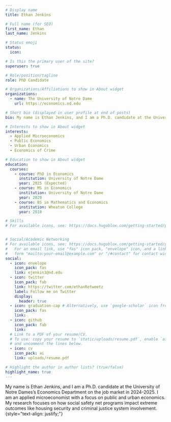 ```yaml
---
# Display name
title: Ethan Jenkins

# Full name (for SEO)
first_name: Ethan 
last_name: Jenkins

# Status emoji
status:
  icon: 

# Is this the primary user of the site?
superuser: true

# Role/position/tagline
role: PhD Candidate

# Organizations/Affiliations to show in About widget
organizations:
  - name: The University of Notre Dame
    url: https://economics.nd.edu

# Short bio (displayed in user profile at end of posts)
bio: My name is Ethan Jenkins, and I am a Ph.D. candidate at the University of Notre Dames’s Economics Department on the job market in 2024-2025. I am an applied microeconomist with a focus on public and urban economics. My research focuses on how social safety net programs impact extreme outcomes like housing security and criminal justice system involvement.

# Interests to show in About widget
interests:
  - Applied Microeconomics
  - Public Economics
  - Urban Economics
  - Economics of Crime

# Education to show in About widget
education:
  courses:
    - course: PhD in Economics
      institution: University of Notre Dame
      year: 2025 (Expected)
    - course: MS in Economics
      institution: University of Notre Dame
      year: 2020
    - course: BS in Mathematics and Economics
      institution: Wheaton College
      year: 2018

# Skills
# For available icons, see: https://docs.hugoblox.com/getting-started/page-builder/#icons


# Social/Academic Networking
# For available icons, see: https://docs.hugoblox.com/getting-started/page-builder/#icons
#   For an email link, use "fas" icon pack, "envelope" icon, and a link in the
#   form "mailto:your-email@example.com" or "/#contact" for contact widget.
social:
  - icon: envelope
    icon_pack: fas
    link: ejenkin3@nd.edu
  - icon: twitter
    icon_pack: fab
    link: https://twitter.com/ethanRetweetz
    label: Follow me on Twitter
    display:
      header: true
  - icon: graduation-cap # Alternatively, use `google-scholar` icon from `ai` icon pack
    icon_pack: fas
    link: 
  - icon: github
    icon_pack: fab
    link: 
  # Link to a PDF of your resume/CV.
  # To use: copy your resume to `static/uploads/resume.pdf`, enable `ai` icons in `params.yaml`,
  # and uncomment the lines below.
  - icon: cv
    icon_pack: ai
    link: uploads/resume.pdf

# Highlight the author in author lists? (true/false)
highlight_name: true
---
```


My name is Ethan Jenkins, and I am a Ph.D. candidate at the University of Notre Dames’s Economics Department on the job market in 2024-2025. I am an applied microeconomist with a focus on public and urban economics. My research focuses on how social safety net programs impact extreme outcomes like housing security and criminal justice system involvement.
{style="text-align: justify;"}
